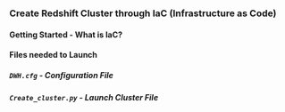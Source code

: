 ### Create Redshift Cluster through IaC (Infrastructure as Code)

#### Getting Started - What is IaC?

#### Files needed to Launch

##### `DWH.cfg` - Configuration File

##### `Create_cluster.py` - Launch Cluster File

#####
